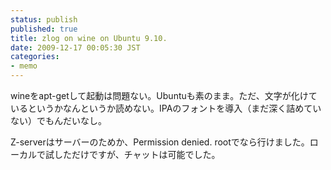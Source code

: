```yaml
---
status: publish
published: true
title: zlog on wine on Ubuntu 9.10.
date: 2009-12-17 00:05:30 JST
categories:
- memo
---
```

wineをapt-getして起動は問題ない。Ubuntuも素のまま。ただ、文字が化けているというかなんというか読めない。IPAのフォントを導入（まだ深く詰めていない）でもんだいなし。

Z-serverはサーバーのためか、Permission denied. rootでなら行けました。ローカルで試しただけですが、チャットは可能でした。
